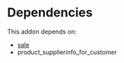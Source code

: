 # Dependencies

This addon depends on:

- [sale](../../../../../oca-ocb-sale/odoo-bringout-oca-ocb-sale)
- product_supplierinfo_for_customer
